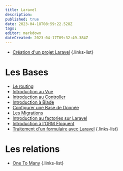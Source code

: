 ```yaml
---
title: Laravel
description: 
published: true
date: 2023-04-18T08:59:22.528Z
tags: 
editor: markdown
dateCreated: 2023-04-17T09:32:49.384Z
---
```


- [Création d'un projet Laravel](/Laravel/creer-un-projet)
{.links-list}

# Les Bases
- [Le routing](/Laravel/routing)
- [Introduction au Vue](/Laravel/Vue)
- [Introduction au Controller](/Laravel/Controller)
- [Introduction à Blade](/Laravel/Blade)
- [Configurer une Base de Donnée](/Laravel/Database)
- [Les Migrations](/Laravel/Les-Migrations)
- [Introduction au factories sur Laravel](/Laravel/Les-Factories)
- [Introduction à l'ORM Eloquent](/Laravel/Introduction-ORM-Eloquent)
- [Traitement d'un formulaire avec Laravel](/Laravel/Traitement-Formulaire)
{.links-list}

# Les relations
- [One To Many](/Laravel/One-To-Many)
{.links-list}